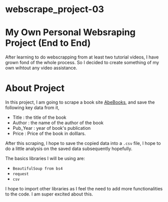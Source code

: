 # webscrape_project-03

# My Own Personal Websraping Project (End to End)

After learning to do webscrapping from at least two tutorial videos, I have grown fond of the whole process. So I decided to create something of my own wihtout any video assistance.

# About Project

In this project, I am going to scrape a book site [AbeBooks](https://www.abebooks.com/collections/mc/first-editions/53jKjLpLq5krU0qFS5tvnO?cm_sp=ccbrowse-_-p0-_-collections), and save the following key data from it,

- Title : the title of the book
- Author : the name of the author of the book
- Pub_Year : year of book's publication
- Price : Price of the book in dolllars.

After this scraping, I hope to save the copied data into a `.csv` file, I hope to do a little analysis on the saved data subsequently hopefully.

The basics libraries I will be using are:

- `BeautifulSoup from bs4`
- `request`
- `csv`

I hope to import other libraries as I feel the need to add more functionalities to the code. I am super excited about this.
